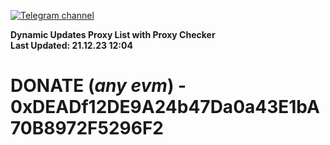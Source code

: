 [![Telegram channel](https://img.shields.io/endpoint?url=https://runkit.io/damiankrawczyk/telegram-badge/branches/master?url=https://t.me/n4z4v0d)](https://t.me/n4z4v0d) 

**Dynamic Updates Proxy List with Proxy Checker**  
**Last Updated: 21.12.23 12:04**

# DONATE (_any evm_) - 0xDEADf12DE9A24b47Da0a43E1bA70B8972F5296F2
